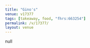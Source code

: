 ```yaml
---
title: "Gino's"
venue: v17377
tags: [takeaway, food, "fhrs:663254"]
permalink: /v/17377/
layout: venue
---
```

null